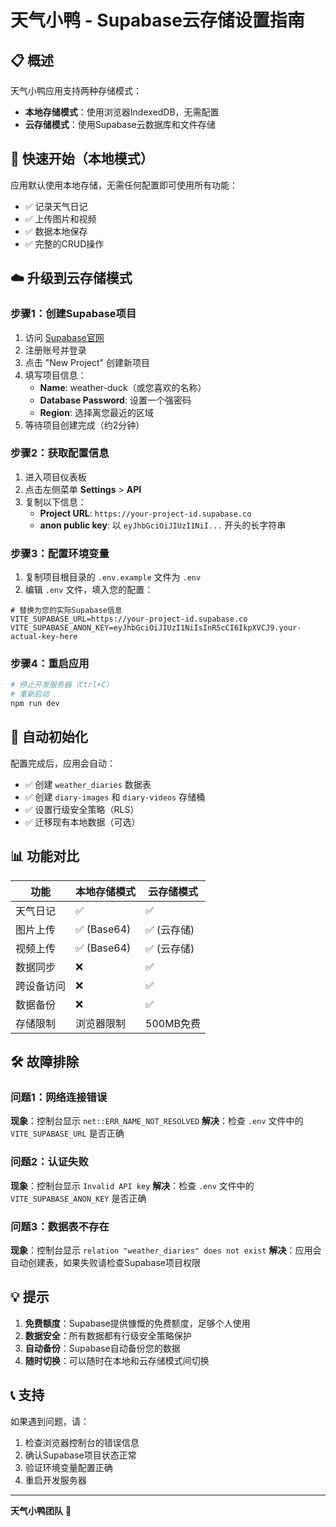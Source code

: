 # 天气小鸭 - Supabase云存储设置指南

## 📋 概述

天气小鸭应用支持两种存储模式：
- **本地存储模式**：使用浏览器IndexedDB，无需配置
- **云存储模式**：使用Supabase云数据库和文件存储

## 🚀 快速开始（本地模式）

应用默认使用本地存储，无需任何配置即可使用所有功能：
- ✅ 记录天气日记
- ✅ 上传图片和视频
- ✅ 数据本地保存
- ✅ 完整的CRUD操作

## ☁️ 升级到云存储模式

### 步骤1：创建Supabase项目

1. 访问 [Supabase官网](https://supabase.com)
2. 注册账号并登录
3. 点击 "New Project" 创建新项目
4. 填写项目信息：
   - **Name**: weather-duck（或您喜欢的名称）
   - **Database Password**: 设置一个强密码
   - **Region**: 选择离您最近的区域
5. 等待项目创建完成（约2分钟）

### 步骤2：获取配置信息

1. 进入项目仪表板
2. 点击左侧菜单 **Settings** > **API**
3. 复制以下信息：
   - **Project URL**: `https://your-project-id.supabase.co`
   - **anon public key**: 以 `eyJhbGciOiJIUzI1NiI...` 开头的长字符串

### 步骤3：配置环境变量

1. 复制项目根目录的 `.env.example` 文件为 `.env`
2. 编辑 `.env` 文件，填入您的配置：

```env
# 替换为您的实际Supabase信息
VITE_SUPABASE_URL=https://your-project-id.supabase.co
VITE_SUPABASE_ANON_KEY=eyJhbGciOiJIUzI1NiIsInR5cCI6IkpXVCJ9.your-actual-key-here
```

### 步骤4：重启应用

```bash
# 停止开发服务器（Ctrl+C）
# 重新启动
npm run dev
```

## 🔧 自动初始化

配置完成后，应用会自动：
- ✅ 创建 `weather_diaries` 数据表
- ✅ 创建 `diary-images` 和 `diary-videos` 存储桶
- ✅ 设置行级安全策略（RLS）
- ✅ 迁移现有本地数据（可选）

## 📊 功能对比

| 功能 | 本地存储模式 | 云存储模式 |
|------|-------------|-----------|
| 天气日记 | ✅ | ✅ |
| 图片上传 | ✅ (Base64) | ✅ (云存储) |
| 视频上传 | ✅ (Base64) | ✅ (云存储) |
| 数据同步 | ❌ | ✅ |
| 跨设备访问 | ❌ | ✅ |
| 数据备份 | ❌ | ✅ |
| 存储限制 | 浏览器限制 | 500MB免费 |

## 🛠️ 故障排除

### 问题1：网络连接错误
**现象**：控制台显示 `net::ERR_NAME_NOT_RESOLVED`
**解决**：检查 `.env` 文件中的 `VITE_SUPABASE_URL` 是否正确

### 问题2：认证失败
**现象**：控制台显示 `Invalid API key`
**解决**：检查 `.env` 文件中的 `VITE_SUPABASE_ANON_KEY` 是否正确

### 问题3：数据表不存在
**现象**：控制台显示 `relation "weather_diaries" does not exist`
**解决**：应用会自动创建表，如果失败请检查Supabase项目权限

## 💡 提示

1. **免费额度**：Supabase提供慷慨的免费额度，足够个人使用
2. **数据安全**：所有数据都有行级安全策略保护
3. **自动备份**：Supabase自动备份您的数据
4. **随时切换**：可以随时在本地和云存储模式间切换

## 📞 支持

如果遇到问题，请：
1. 检查浏览器控制台的错误信息
2. 确认Supabase项目状态正常
3. 验证环境变量配置正确
4. 重启开发服务器

---

**天气小鸭团队** 🦆